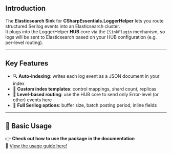 ﻿## Introduction

The **Elasticsearch Sink** for **CSharpEssentials.LoggerHelper** lets you route structured Serilog events into an Elasticsearch cluster.  
It plugs into the LoggerHelper **HUB** core via the `ISinkPlugin` mechanism, so logs will be sent to Elasticsearch based on your HUB configuration (e.g. per-level routing).

---

## Key Features

- 🔍 **Auto-indexing**: writes each log event as a JSON document in your index  
- 📑 **Custom index templates**: control mappings, shard count, replicas  
- 🔀 **Level-based routing**: use the HUB core to send only Error-level (or other) events here  
- 🔧 **Full Serilog options**: buffer size, batch posting period, inline fields  

---

## 🚀 Basic Usage

👉 **Check out how to use the package in the documentation**  
📖 [View the usage guide here!](https://github.com/alexbypa/CSharp.Essentials/tree/main/CSharpEssentials.LoggerHelper/doc.md)